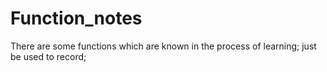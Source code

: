 # Function_notes
There are some functions which are known in the process of learning;
just be used to record; 